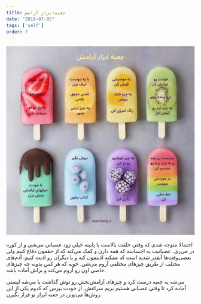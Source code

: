 ```yaml
---
title: جعبه‌ابزار آرامش
date: "2019-07-05"
tags: ['self']
order: 7
---
```


![](./toolkit.png)

احتمالا متوجه شدی که وقتی خلقت بالاست یا پایینه خیلی زود عصبانی می‌شی و از کوره در می‌ری. عصبانیت یه احساسه که همه دارن و کمک می‌کنه که از حقمون دفاع کنیم ولی بعضی‌وقت‌ها آنقدر شدید است که ممکنه اذیتمون کنه و یا دیگران رو اذیت کنیم. آدم‌های مختلف از طریق چیزهای مختلفی آروم می‌شن. خوبه که هر کس بدونه چه چیزهای خاصی اون رو آروم می‌کنه و براش آماده باشه.

می‌شه یه جعبه درست کرد و چیزهای آرامش‌بخش رو توش گذاشت یا می‌شه لیستی آماده کرد تا وقتی عصبانی هستیم بریم سراغش. از خودت بپرس که کدوم یکی از این روش‌ها می‌تونن در جعبه ابزار تو قرار بگیرن.


<!-- https://www.instagram.com/p/BzjK5tzCNNU/ -->